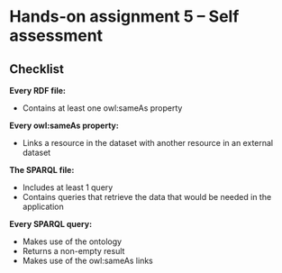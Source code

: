 # Hands-on assignment 5 – Self assessment

## Checklist

**Every RDF file:**

- Contains at least one owl:sameAs property

**Every owl:sameAs property:**

- Links a resource in the dataset with another resource in an external dataset

**The SPARQL file:**

- Includes at least 1 query
- Contains queries that retrieve the data that would be needed in the application

**Every SPARQL query:**

- Makes use of the ontology
- Returns a non-empty result
- Makes use of the owl:sameAs links